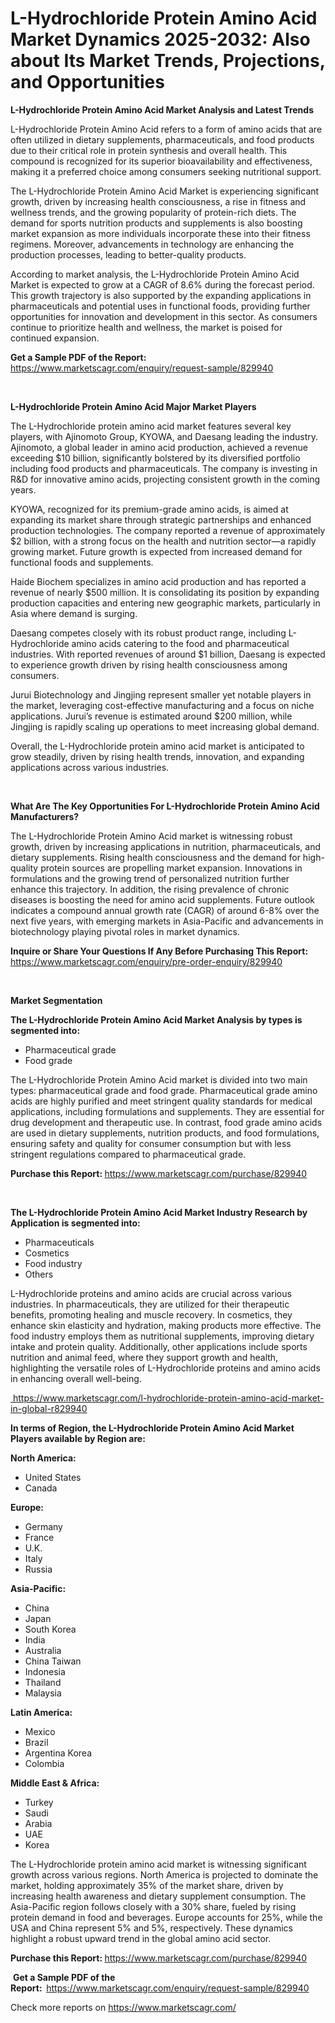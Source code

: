 <p><h1>L-Hydrochloride Protein Amino Acid Market Dynamics 2025-2032: Also about Its Market Trends, Projections, and Opportunities</h1></p><p><strong>L-Hydrochloride Protein Amino Acid Market Analysis and Latest Trends</strong></p>
<p><p>L-Hydrochloride Protein Amino Acid refers to a form of amino acids that are often utilized in dietary supplements, pharmaceuticals, and food products due to their critical role in protein synthesis and overall health. This compound is recognized for its superior bioavailability and effectiveness, making it a preferred choice among consumers seeking nutritional support.</p><p>The L-Hydrochloride Protein Amino Acid Market is experiencing significant growth, driven by increasing health consciousness, a rise in fitness and wellness trends, and the growing popularity of protein-rich diets. The demand for sports nutrition products and supplements is also boosting market expansion as more individuals incorporate these into their fitness regimens. Moreover, advancements in technology are enhancing the production processes, leading to better-quality products. </p><p>According to market analysis, the L-Hydrochloride Protein Amino Acid Market is expected to grow at a CAGR of 8.6% during the forecast period. This growth trajectory is also supported by the expanding applications in pharmaceuticals and potential uses in functional foods, providing further opportunities for innovation and development in this sector. As consumers continue to prioritize health and wellness, the market is poised for continued expansion.</p></p>
<p><strong>Get a Sample PDF of the Report:&nbsp;</strong> <a href="https://www.marketscagr.com/enquiry/request-sample/829940?utm_campaign=2994&utm_medium=2&utm_source=Github&utm_content=ia&utm_term=25032025&utm_id=l-hydrochloride-protein-amino-acid">https://www.marketscagr.com/enquiry/request-sample/829940</a></p>
<p>&nbsp;</p>
<p><strong>L-Hydrochloride Protein Amino Acid Major Market Players</strong></p>
<p><p>The L-Hydrochloride protein amino acid market features several key players, with Ajinomoto Group, KYOWA, and Daesang leading the industry. Ajinomoto, a global leader in amino acid production, achieved a revenue exceeding $10 billion, significantly bolstered by its diversified portfolio including food products and pharmaceuticals. The company is investing in R&D for innovative amino acids, projecting consistent growth in the coming years.</p><p>KYOWA, recognized for its premium-grade amino acids, is aimed at expanding its market share through strategic partnerships and enhanced production technologies. The company reported a revenue of approximately $2 billion, with a strong focus on the health and nutrition sector—a rapidly growing market. Future growth is expected from increased demand for functional foods and supplements.</p><p>Haide Biochem specializes in amino acid production and has reported a revenue of nearly $500 million. It is consolidating its position by expanding production capacities and entering new geographic markets, particularly in Asia where demand is surging.</p><p>Daesang competes closely with its robust product range, including L-Hydrochloride amino acids catering to the food and pharmaceutical industries. With reported revenues of around $1 billion, Daesang is expected to experience growth driven by rising health consciousness among consumers.</p><p>Jurui Biotechnology and Jingjing represent smaller yet notable players in the market, leveraging cost-effective manufacturing and a focus on niche applications. Jurui’s revenue is estimated around $200 million, while Jingjing is rapidly scaling up operations to meet increasing global demand.</p><p>Overall, the L-Hydrochloride protein amino acid market is anticipated to grow steadily, driven by rising health trends, innovation, and expanding applications across various industries.</p></p>
<p>&nbsp;</p>
<p><strong>What Are The Key Opportunities For L-Hydrochloride Protein Amino Acid Manufacturers?</strong></p>
<p><p>The L-Hydrochloride Protein Amino Acid market is witnessing robust growth, driven by increasing applications in nutrition, pharmaceuticals, and dietary supplements. Rising health consciousness and the demand for high-quality protein sources are propelling market expansion. Innovations in formulations and the growing trend of personalized nutrition further enhance this trajectory. In addition, the rising prevalence of chronic diseases is boosting the need for amino acid supplements. Future outlook indicates a compound annual growth rate (CAGR) of around 6-8% over the next five years, with emerging markets in Asia-Pacific and advancements in biotechnology playing pivotal roles in market dynamics.</p></p>
<p><strong>Inquire or Share Your Questions If Any Before Purchasing This Report:</strong> <a href="https://www.marketscagr.com/enquiry/pre-order-enquiry/829940?utm_campaign=2994&utm_medium=2&utm_source=Github&utm_content=ia&utm_term=25032025&utm_id=l-hydrochloride-protein-amino-acid">https://www.marketscagr.com/enquiry/pre-order-enquiry/829940</a></p>
<p>&nbsp;</p>
<p><strong>Market Segmentation</strong></p>
<p><strong>The L-Hydrochloride Protein Amino Acid Market Analysis by types is segmented into:</strong></p>
<p><ul><li>Pharmaceutical grade</li><li>Food grade</li></ul></p>
<p><p>The L-Hydrochloride Protein Amino Acid market is divided into two main types: pharmaceutical grade and food grade. Pharmaceutical grade amino acids are highly purified and meet stringent quality standards for medical applications, including formulations and supplements. They are essential for drug development and therapeutic use. In contrast, food grade amino acids are used in dietary supplements, nutrition products, and food formulations, ensuring safety and quality for consumer consumption but with less stringent regulations compared to pharmaceutical grade.</p></p>
<p><strong>Purchase this Report:&nbsp;</strong><a href="https://www.marketscagr.com/purchase/829940?utm_campaign=2994&utm_medium=2&utm_source=Github&utm_content=ia&utm_term=25032025&utm_id=l-hydrochloride-protein-amino-acid">https://www.marketscagr.com/purchase/829940</a></p>
<p>&nbsp;</p>
<p><strong>The L-Hydrochloride Protein Amino Acid Market Industry Research by Application is segmented into:</strong></p>
<p><ul><li>Pharmaceuticals</li><li>Cosmetics</li><li>Food industry</li><li>Others</li></ul></p>
<p><p>L-Hydrochloride proteins and amino acids are crucial across various industries. In pharmaceuticals, they are utilized for their therapeutic benefits, promoting healing and muscle recovery. In cosmetics, they enhance skin elasticity and hydration, making products more effective. The food industry employs them as nutritional supplements, improving dietary intake and protein quality. Additionally, other applications include sports nutrition and animal feed, where they support growth and health, highlighting the versatile roles of L-Hydrochloride proteins and amino acids in enhancing overall well-being.</p></p>
<p><a href="https://www.marketscagr.com/l-hydrochloride-protein-amino-acid-market-in-global-r829940?utm_campaign=2994&utm_medium=2&utm_source=Github&utm_content=ia&utm_term=25032025&utm_id=l-hydrochloride-protein-amino-acid">&nbsp;https://www.marketscagr.com/l-hydrochloride-protein-amino-acid-market-in-global-r829940</a></p>
<p><strong>In terms of Region, the L-Hydrochloride Protein Amino Acid Market Players available by Region are:</strong></p>
<p>
    <p> <strong> North America: </strong>
        <ul>
            <li>United States</li>
            <li>Canada</li>
        </ul>
        </p> 
    <p> <strong> Europe: </strong>
        <ul>
            <li>Germany</li>
            <li>France</li>
            <li>U.K.</li>
            <li>Italy</li>
            <li>Russia</li>
        </ul>
        </p> 
    <p> <strong> Asia-Pacific: </strong>
        <ul>
            <li>China</li>
            <li>Japan</li>
            <li>South Korea</li>
            <li>India</li>
            <li>Australia</li>
            <li>China Taiwan</li>
            <li>Indonesia</li>
            <li>Thailand</li>
            <li>Malaysia</li>
        </ul>
        </p> 
    <p> <strong> Latin America: </strong>
        <ul>
            <li>Mexico</li>
            <li>Brazil</li>
            <li>Argentina Korea</li>
            <li>Colombia</li>
        </ul>
        </p> 
    <p> <strong> Middle East & Africa: </strong>
        <ul>
            <li>Turkey</li>
            <li>Saudi</li>
            <li>Arabia</li>
            <li>UAE</li>
            <li>Korea</li>
        </ul>
    </p>
    </p>
<p><p>The L-Hydrochloride protein amino acid market is witnessing significant growth across various regions. North America is projected to dominate the market, holding approximately 35% of the market share, driven by increasing health awareness and dietary supplement consumption. The Asia-Pacific region follows closely with a 30% share, fueled by rising protein demand in food and beverages. Europe accounts for 25%, while the USA and China represent 5% and 5%, respectively. These dynamics highlight a robust upward trend in the global amino acid sector.</p></p>
<p><strong>Purchase this Report: </strong><a href="https://www.marketscagr.com/purchase/829940?utm_campaign=2994&utm_medium=2&utm_source=Github&utm_content=ia&utm_term=25032025&utm_id=l-hydrochloride-protein-amino-acid">https://www.marketscagr.com/purchase/829940</a></p>
<p>&nbsp;<strong>Get a Sample PDF of the Report:&nbsp;&nbsp;</strong><a href="https://www.marketscagr.com/enquiry/request-sample/829940?utm_campaign=2994&utm_medium=2&utm_source=Github&utm_content=ia&utm_term=25032025&utm_id=l-hydrochloride-protein-amino-acid">https://www.marketscagr.com/enquiry/request-sample/829940</a></p>
<p><strong></strong></p>
<p>Check more reports on <a href="https://www.marketscagr.com/?utm_campaign=2994&utm_medium=2&utm_source=Github&utm_content=ia&utm_term=25032025&utm_id=l-hydrochloride-protein-amino-acid">https://www.marketscagr.com/</a></p>
